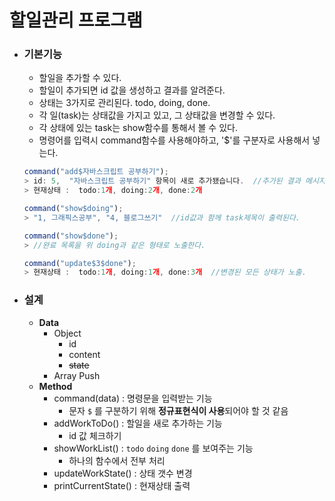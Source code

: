 # 할일관리 프로그램

- ### 기본기능

  - 할일을 추가할 수 있다.
  - 할일이 추가되면 id 값을 생성하고 결과를 알려준다.
  - 상태는 3가지로 관리된다. todo, doing, done.
  - 각 일(task)는 상태값을 가지고 있고, 그 상태값을 변경할 수 있다.
  - 각 상태에 있는 task는 show함수를 통해서 볼 수 있다.
  - 명령어를 입력시 command함수를 사용해야하고, '$'를 구분자로 사용해서 넣는다.

  ```javascript
  command("add$자바스크립트 공부하기");
  > id: 5,  "자바스크립트 공부하기" 항목이 새로 추가됐습니다.  //추가된 결과 메시지를 출력
  > 현재상태 :  todo:1개, doing:2개, done:2개

  command("show$doing");
  > "1, 그래픽스공부", "4, 블로그쓰기"  //id값과 함께 task제목이 출력된다.

  command("show$done");
  > //완료 목록을 위 doing과 같은 형태로 노출한다.

  command("update$3$done");
  > 현재상태 :  todo:1개, doing:1개, done:3개  //변경된 모든 상태가 노출.

  ```

- ### 설계

  - **Data**
    - Object
      - id
      - content
      - ~~state~~
    - Array Push
  - **Method**
    - command(data) : 명령문을 입력받는 기능
      - 문자 `$` 를 구분하기 위해 **정규표현식이 사용**되어야 할 것 같음
    - addWorkToDo() : 할일을 새로 추가하는 기능
      - id 값 체크하기
    - showWorkList() : `todo` `doing` `done` 를 보여주는 기능
      - 하나의 함수에서 전부 처리
    - updateWorkState() : 상태 갯수 변경
    - printCurrentState() : 현재상태 출력













































